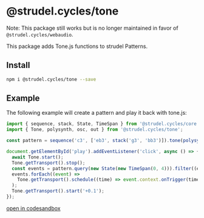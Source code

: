 # @strudel.cycles/tone

Note: This package still works but is no longer maintained in favor of `@strudel.cycles/webaudio`.

This package adds Tone.js functions to strudel Patterns.

## Install

```sh
npm i @strudel.cycles/tone --save
```

## Example

The following example will create a pattern and play it back with tone.js:

```js
import { sequence, stack, State, TimeSpan } from '@strudel.cycles/core';
import { Tone, polysynth, osc, out } from '@strudel.cycles/tone';

const pattern = sequence('c3', ['eb3', stack('g3', 'bb3')]).tone(polysynth().set(osc('sawtooth4')).chain(out()));

document.getElementById('play').addEventListener('click', async () => {
  await Tone.start();
  Tone.getTransport().stop();
  const events = pattern.query(new State(new TimeSpan(0, 4))).filter((e) => e.whole.begin.equals(e.part.begin));
  events.forEach((event) =>
    Tone.getTransport().schedule((time) => event.context.onTrigger(time, event), event.whole.begin.valueOf()),
  );
  Tone.getTransport().start('+0.1');
});
```

[open in codesandbox](https://codesandbox.io/s/strudel-tone-example-5ph2te?file=/src/index.js:0-708)

